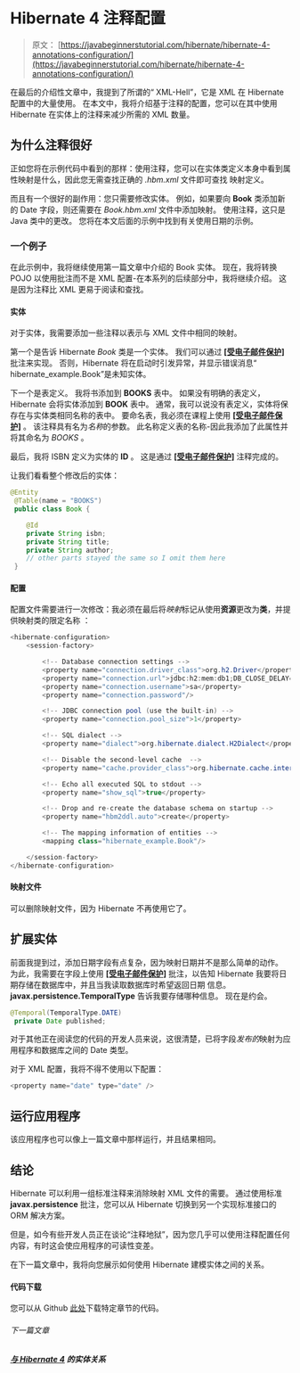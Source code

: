 # Hibernate 4 注释配置

> 原文： [https://javabeginnerstutorial.com/hibernate/hibernate-4-annotations-configuration/](https://javabeginnerstutorial.com/hibernate/hibernate-4-annotations-configuration/)

在最后的介绍性文章中，我提到了所谓的“ XML-Hell”，它是 XML 在 Hibernate 配置中的大量使用。 在本文中，我将介绍基于注释的配置，您可以在其中使用 Hibernate 在实体上的注释来减少所需的 XML 数量。

## 为什么注释很好

正如您将在示例代码中看到的那样：使用注释，您可以在实体类定义本身中看到属性映射是什么，因此您无需查找正确的 *.hbm.xml* 文件即可查找 映射定义。

而且有一个很好的副作用：您只需要修改实体。 例如，如果要向 **Book** 类添加新的 Date 字段，则还需要在 *Book.hbm.xml* 文件中添加映射。 使用注释，这只是 Java 类中的更改。 您将在本文后面的示例中找到有关使用日期的示例。

### 一个例子

在此示例中，我将继续使用第一篇文章中介绍的 Book 实体。 现在，我将转换 POJO 以使用批注而不是 XML 配置-在本系列的后续部分中，我将继续介绍。 这是因为注释比 XML 更易于阅读和查找。

#### 实体

对于实体，我需要添加一些注释以表示与 XML 文件中相同的映射。

第一个是告诉 Hibernate *Book* 类是一个实体。 我们可以通过 **[[受电子邮件保护]](/cdn-cgi/l/email-protection)** 批注来实现。 否则，Hibernate 将在启动时引发异常，并显示错误消息“ hibernate_example.Book”是未知实体。

下一个是表定义。 我将书添加到 **BOOKS** 表中。 如果没有明确的表定义，Hibernate 会将实体添加到 **BOOK** 表中。 通常，我可以说没有表定义，实体将保存在与实体类相同名称的表中。 要命名表，我必须在课程上使用 **[[受电子邮件保护]](/cdn-cgi/l/email-protection)** 。 该注释具有名为*名称*的参数。 此名称定义表的名称-因此我添加了此属性并将其命名为 *BOOKS* 。

最后，我将 ISBN 定义为实体的 **ID** 。 这是通过 **[[受电子邮件保护]](/cdn-cgi/l/email-protection)** 注释完成的。

让我们看看整个修改后的实体：

```java
@Entity
 @Table(name = "BOOKS")
 public class Book {

    @Id
    private String isbn;
    private String title;
    private String author;
    // other parts stayed the same so I omit them here
 }
```

#### 配置

配置文件需要进行一次修改：我必须在最后将*映射*标记从使用**资源**更改为**类**，并提供映射类的限定名称 ：

```java
<hibernate-configuration>
    <session-factory>

        <!-- Database connection settings -->
        <property name="connection.driver_class">org.h2.Driver</property>
        <property name="connection.url">jdbc:h2:mem:db1;DB_CLOSE_DELAY=-1;MVCC=TRUE</property>
        <property name="connection.username">sa</property>
        <property name="connection.password"/>

        <!-- JDBC connection pool (use the built-in) -->
        <property name="connection.pool_size">1</property>

        <!-- SQL dialect -->
        <property name="dialect">org.hibernate.dialect.H2Dialect</property>

        <!-- Disable the second-level cache  -->
        <property name="cache.provider_class">org.hibernate.cache.internal.NoCacheProvider</property>

        <!-- Echo all executed SQL to stdout -->
        <property name="show_sql">true</property>

        <!-- Drop and re-create the database schema on startup -->
        <property name="hbm2ddl.auto">create</property>

		<!-- The mapping information of entities -->
        <mapping class="hibernate_example.Book"/>

    </session-factory>
</hibernate-configuration>
```

#### 映射文件

可以删除映射文件，因为 Hibernate 不再使用它了。

## 扩展实体

前面我提到过，添加日期字段有点复杂，因为映射日期并不是那么简单的动作。 为此，我需要在字段上使用 **[[受电子邮件保护]](/cdn-cgi/l/email-protection)** 批注，以告知 Hibernate 我要将日期存储在数据库中，并且当我读取数据库时希望返回日期 信息。 **javax.persistence.TemporalType** 告诉我要存储哪种信息。 现在是约会。

```java
@Temporal(TemporalType.DATE)
 private Date published;
```

对于其他正在阅读您的代码的开发人员来说，这很清楚，已将字段*发布的*映射为应用程序和数据库之间的 Date 类型。

对于 XML 配置，我将不得不使用以下配置：

```java
<property name="date" type="date" />
```

## 运行应用程序

该应用程序也可以像上一篇文章中那样运行，并且结果相同。

## 结论

Hibernate 可以利用一组标准注释来消除映射 XML 文件的需要。 通过使用标准 **javax.persistence** 批注，您可以从 Hibernate 切换到另一个实现标准接口的 ORM 解决方案。

但是，如今有些开发人员正在谈论“注释地狱”，因为您几乎可以使用注释配置任何内容，有时这会使应用程序的可读性变差。

在下一篇文章中，我将向您展示如何使用 Hibernate 建模实体之间的关系。

#### 代码下载

您可以从 Github [此处](https://github.com/JBTAdmin/Hibernate)下载特定章节的代码。

###### 下一篇文章

##### [与 Hibernate 4](https://javabeginnerstutorial.com/hibernate/entity-relations-with-hibernate-4/ "Entity relations with Hibernate 4") 的实体关系